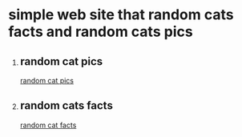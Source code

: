 # simple web site that random cats facts and random cats pics

1. ## random cat pics
   [random cat pics](./public/catsmainpage.png)
2. ## random cats facts
   [random cat facts](./public/randomfacts.png)
